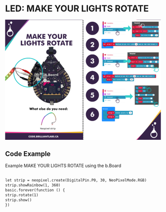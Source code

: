 # LED:  MAKE YOUR LIGHTS ROTATE

![Mk_Your_Lights_Rotate-EN](https://github.com/Brilliant-Labs/code.bl/blob/code_alpha/packaged/docs/static/mb/projects/bboard-tutorials-cards/3_LED/LED3/Mk_Rotate_Your_Lights-EN.png?raw=true "Mk_Your_Lights_Rotate-EN")

## Code Example

Example MAKE YOUR LIGHTS ROTATE using the b.Board

```blocks

let strip = neopixel.create(DigitalPin.P0, 30, NeoPixelMode.RGB)
strip.showRainbow(1, 360)
basic.forever(function () {
strip.rotate(1)
strip.show()
})

```